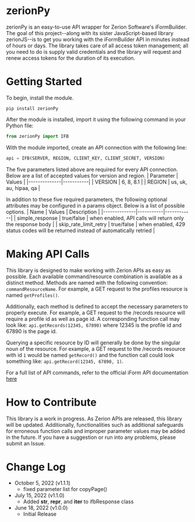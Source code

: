 # zerionPy

zerionPy is an easy-to-use API wrapper for Zerion Software's iFormBuilder. The goal of this project--along with its sister JavaScript-based library zerionJS--is to get you working with the iFormBuilder API in minutes instead of hours or days. The library takes care of all access token management; all you need to do is supply valid credentials and the library will request and renew access tokens for the duration of its execution.

# Getting Started

To begin, install the module.

```
pip install zerionPy
```

After the module is installed, import it using the following command in your Python file:

```python
from zerionPy import IFB
```

With the module imported, create an API connection with the following line:

```python
api = IFB(SERVER, REGION, CLIENT_KEY, CLIENT_SECRET, VERSION)
```

The five parameters listed above are required for every API connection. Below are a list of accepted values for version and region.
| Parameter | Values |
|--------------|-----------|
| VERSION | 6, 8, 8.1 |
| REGION | us, uk, au, hipaa, qa |

In addition to these five required parameters, the following optional attributes may be configured in a params object. Below is a list of possible options.
| Name | Values | Description |
|--------------|-----------|------------|
| simple_response | true/false | when enabled, API calls will return only the response body |
| skip_rate_limit_retry | true/false | when enabled, 429 status codes will be returned instead of automatically retried |

# Making API Calls

This library is designed to make working with Zerion APIs as easy as possible. Each available command/resource combination is available as a distinct method. Methods are named with the following convention: `commandResourceName`. For example, a GET request to the profiles resource is named `getProfiles()`.

Additionally, each method is defined to accept the necessary parameters to properly execute. For example, a GET request to the /records resource will require a profile id as well as page id. A corresponding function call may look like: `api.getRecords(12345, 67890)` where 12345 is the profile id and 67890 is the page id.

Querying a specific resource by ID will generally be done by the singular noun of the resource. For example, a GET request to the /records resource with id `1` would be named `getRecord()` and the function call could look something like: `api.getRecord(12345, 67890, 1)`.

For a full list of API commands, refer to the official iForm API documentation [here](https://iformbuilder80.docs.apiary.io/)

# How to Contribute

This library is a work in progress. As Zerion APIs are released, this library will be updated. Additionally, functionalities such as additional safeguards for erroneous function calls and improper parameter values may be added in the future. If you have a suggestion or run into any problems, please submit an Issue.

# Change Log

- October 5, 2022 (v1.1.1)
    - fixed parameter list for copyPage()
- July 15, 2022 (v1.1.0)
    - Added __str__, __repr__, and __iter__ to ifbResponse class
- June 18, 2022 (v1.0.0)
    - Initial Release
